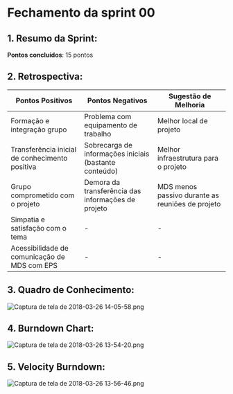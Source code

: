 # Fechamento da sprint 00

## 1. Resumo da Sprint:

__Pontos concluídos__: 15 pontos

## 2. Retrospectiva:

| Pontos Positivos | Pontos Negativos | Sugestão de Melhoria |
| ----- | ----- | ---- |
| Formação e integração grupo | Problema com equipamento de trabalho | Melhor local de projeto |
| Transferência inicial de conhecimento positiva |Sobrecarga de informações iniciais (bastante conteúdo) | Melhor infraestrutura para o projeto |
| Grupo comprometido com o projeto | Demora da transferência das informações de projeto |MDS menos passivo durante as reuniões de projeto |
| Simpatia e satisfação com o tema | - | - |
| Acessibilidade de comunicação de MDS com EPS | - | - |

## 3. Quadro de Conhecimento:

![Captura de tela de 2018-03-26 14-05-58.png](https://uploaddeimagens.com.br/images/001/346/249/original/Captura_de_tela_de_2018-03-26_14-05-58.png?1522083990)


## 4. Burndown Chart:

![Captura de tela de 2018-03-26 13-54-20.png](https://uploaddeimagens.com.br/images/001/346/261/original/Captura_de_tela_de_2018-03-26_13-54-20.png?1522084197)

## 5. Velocity Burndown: 

![Captura de tela de 2018-03-26 13-56-46.png](https://uploaddeimagens.com.br/images/001/346/263/original/Captura_de_tela_de_2018-03-26_13-56-46.png?1522084326)




